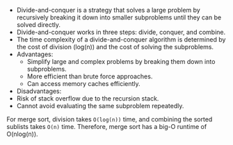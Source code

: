 * Divide-and-conquer is a strategy that solves a large problem by recursively breaking it down into smaller subproblems until they can be solved directly.
* Divide-and-conquer works in three steps: divide, conquer, and combine.
* The time complexity of a divide-and-conquer algorithm is determined by the cost of division (log(n)) and the cost of solving the subproblems.
* Advantages: 
  * Simplify large and complex problems by breaking them down into subproblems.
  * More efficient than brute force approaches.
  * Can access memory caches efficiently.
* Disadvantages:
* Risk of stack overflow due to the recursion stack.
* Cannot avoid evaluating the same subproblem repeatedly.

For merge sort, division takes `O(log(n))` time, and combining the sorted sublists takes `O(n)` time. Therefore, merge sort has a big-O runtime of O(nlog(n)).